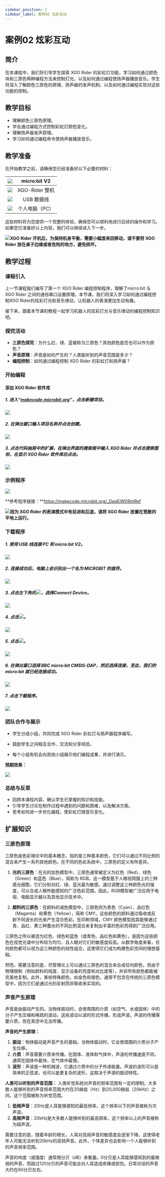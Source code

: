 ```yaml
---
sidebar_position: 2
sidebar_label: 案例02 炫彩互动
---
```


# 案例02 炫彩互动

## 简介

在本课程中，我们将引导学生探索 XGO Rider 的彩虹灯功能，学习如何通过颜色块和三原色两种编程方法来控制灯光，以及如何通过编程使扬声器播放音乐。学生将深入了解颜色三原色的原理、扬声器的发声机制，以及如何通过编程实现对这些功能的控制。



## 教学目标

- 理解颜色三原色原理。
- 学会通过编程方式控制彩虹灯颜色变化。
- 理解扬声器发声原理。
- 学习如何通过编程命令使扬声器播放音乐。



## 教学准备

在开始教学之前，请确保您已经准备好以下必要的材料：

| ![](https://wiki-media-ef.oss-cn-hongkong.aliyuncs.com/docs/microbit/robot/xgo-rider-kit/images/microbit-xgo-rider-kit-case-01.png) | micro:bit  V2  |
| :----------------------------------------------------------: | :------------: |
| ![](https://wiki-media-ef.oss-cn-hongkong.aliyuncs.com/docs/microbit/robot/xgo-rider-kit/images/microbit-xgo-rider-kit-case-19.png) | XGO-Rider 整机 |
| ![](https://wiki-media-ef.oss-cn-hongkong.aliyuncs.com/docs/microbit/robot/xgo-rider-kit/images/microbit-xgo-rider-kit-case-02.png) |   USB 数据线   |
| ![](https://wiki-media-ef.oss-cn-hongkong.aliyuncs.com/docs/microbit/robot/xgo-rider-kit/images/microbit-xgo-rider-kit-case-03.png) | 个人电脑（PC） |

这些材料将为您提供一个完整的体验，确保您可以顺利地进行后续的操作和学习。如果您已准备好以上内容，我们可以继续进入下一步。



![](https://wiki-media-ef.oss-cn-hongkong.aliyuncs.com/docs/microbit/robot/xgo-rider-kit/images/microbit-xgo-rider-kit-read-01.png)**XGO Rider 开机后，为保持机身平衡，需要小幅度来回移动，请不要将 XGO Rider 放在桌子边缘或者危险的地方，避免损坏。**



## 教学过程

### 课程引入

上一节课程我们编写了第一个 XGO Rider 编程控制程序，理解了micro:bit 与 XGO Rider 之间的通信串口设置原理。本节课，我们将深入学习如何通过编程控制XGO Rider的炫彩灯光和音乐律动，让机器人的表演更加生动有趣。

接下来，跟着本节课的教程一起学习机器人的炫彩灯光与音乐律动的编程控制知识吧。



### 探究活动

- **三原色探究**：为什么红、绿、蓝被称为三原色？其他颜色是否也可以作为原色？
- **声音原理**：声音是如何产生的？人类能听到的声音范围是多少？
- **编程控制**：如何通过编程控制 XGO Rider 的彩虹灯和扬声器？



### 开始编程

#### 添加 XGO Rider 软件库

##### 1. 进入“[makecode.microbit.org](https://makecode.microbit.org)”，点击**新建项目**。



![](https://wiki-media-ef.oss-cn-hongkong.aliyuncs.com/docs/microbit/robot/xgo-rider-kit/images/microbit-xgo-rider-kit-case-04.png)



##### 2. 在弹出窗口输入项目名称并点击**创建**。



![](https://wiki-media-ef.oss-cn-hongkong.aliyuncs.com/docs/microbit/robot/xgo-rider-kit/images/microbit-xgo-rider-kit-case-05.png)



##### 3. 点击代码抽屉中的**扩展**，在弹出界面的搜索框中输入 **XGO Rider** 并点击搜索图标，在显示 **XGO Rider** 软件库后点击。



![](https://wiki-media-ef.oss-cn-hongkong.aliyuncs.com/docs/microbit/robot/xgo-rider-kit/images/microbit-xgo-rider-kit-case-07.png)



### 示例程序



![](https://wiki-media-ef.oss-cn-hongkong.aliyuncs.com/docs/microbit/robot/xgo-rider-kit/images/microbit-xgo-rider-kit-case-101.png)



**参考程序链接：**https://makecode.microbit.org/_DaqEiW09mRef



![](https://wiki-media-ef.oss-cn-hongkong.aliyuncs.com/docs/microbit/building-blocks/microbit-space-science-kit/images/microbit-space-science-kit-read03.png)**因为 XGO Rider 的表演模式中有前进和后退，请将 XGO Rider 放置在宽敞的平地上运行。**



### 下载程序

##### 1. 使用 USB 线连接 PC 和 micro:bit V2。



![](https://wiki-media-ef.oss-cn-hongkong.aliyuncs.com/docs/microbit/robot/xgo-rider-kit/images/microbit-xgo-rider-kit-case-09.gif)



##### 2. 连接成功后，电脑上会识别出一个名为 MICROBIT 的盘符。



![](https://wiki-media-ef.oss-cn-hongkong.aliyuncs.com/docs/microbit/robot/xgo-rider-kit/images/microbit-xgo-rider-kit-case-10.png)



##### 3. 点击左下角的![](https://wiki-media-ef.oss-cn-hongkong.aliyuncs.com/docs/microbit/robot/xgo-rider-kit/images/microbit-xgo-rider-kit-case-11.png)，选择**Connect Device**。



![](https://wiki-media-ef.oss-cn-hongkong.aliyuncs.com/docs/microbit/robot/xgo-rider-kit/images/microbit-xgo-rider-kit-case-12.png)



##### 4. 点击![](https://wiki-media-ef.oss-cn-hongkong.aliyuncs.com/docs/microbit/robot/xgo-rider-kit/images/microbit-xgo-rider-kit-case-13.png)。



![](https://wiki-media-ef.oss-cn-hongkong.aliyuncs.com/docs/microbit/robot/xgo-rider-kit/images/microbit-xgo-rider-kit-case-14.png)



##### 5. 点击![](https://wiki-media-ef.oss-cn-hongkong.aliyuncs.com/docs/microbit/robot/xgo-rider-kit/images/microbit-xgo-rider-kit-case-15.png)。



![](https://wiki-media-ef.oss-cn-hongkong.aliyuncs.com/docs/microbit/robot/xgo-rider-kit/images/microbit-xgo-rider-kit-case-16.png)



##### 6. 在弹出窗口选择 **BBC micro:bit CMSIS-DAP**，然后选择**连接**，至此，我们的 micro:bit 就已经连接成功。



![](https://wiki-media-ef.oss-cn-hongkong.aliyuncs.com/docs/microbit/robot/xgo-rider-kit/images/microbit-xgo-rider-kit-case-17.png)



##### 7. 点击**下载程序**。



![](https://wiki-media-ef.oss-cn-hongkong.aliyuncs.com/docs/microbit/robot/xgo-rider-kit/images/microbit-xgo-rider-kit-case-18.png)



### 团队合作与展示

- 学生分成小组，共同完成 XGO Rider 彩虹灯与扬声器程序编写。


- 鼓励学生之间相互合作、交流和分享经验。


- 每个小组有机会向其他小组展示他们编程成果，并进行演示。

**预期效果：**

![](https://wiki-media-ef.oss-cn-hongkong.aliyuncs.com/docs/microbit/robot/xgo-rider-kit/images/microbit-xgo-rider-kit-case1002.gif)

### 总结与反思

- 回顾本课程内容，确认学生已掌握的知识和技能。
- 引导学生讨论在制作过程中遇到的问题和困难，以及解决方案。
- 思考如何进一步优化编程，使彩虹灯随音乐变化。



## 扩展知识

### 三原色原理

三原色是色彩理论中的基本概念，指的是三种基本颜色，它们可以通过不同比例的混合来产生一系列其他颜色。在不同的色彩系统中，三原色的定义有所差异。

1. **光的三原色**：在光的加色模型中，三原色通常被定义为红色（Red）、绿色（Green）和蓝色（Blue），简称为 RGB。这一模型基于人眼视网膜上的三种感光细胞，它们分别对红、绿、蓝光最为敏感。通过调整这三种颜色光的强度，可以合成人眼所能感知的广泛色彩范围。因此，RGB模型被广泛应用于电视、电脑显示器以及其他显示技术中。

2. **颜料的三原色**：在颜料的减色模型中，三原色则为青色（Cyan）、品红色（Magenta）和黄色（Yellow），简称 CMY。这些颜色的颜料通过吸收或反射不同波长的光来产生混合色彩。在印刷领域，CMY 颜色模型因其能够通过青、品红、黄三种墨水的不同比例混合来复制出丰富的色彩而得到广泛应用。

三原色之所以被选为红色、绿色和蓝色（或青色、品红色和黄色），是因为这些颜色在视觉光谱中分布较为均匀，且人眼对它们的敏感度较高。从数学角度来看，任何颜色都可以视为这三种颜色的线性组合，这使得它们成为构建色彩空间的理想基础。

然而，需要注意的是，尽管理论上可以通过三原色的混合来合成任何颜色，但由于物理限制（例如颜料的纯度、显示设备的亮度和对比度等），并非所有颜色都能被完美地复制。此外，某些特殊颜色，如金色和银色，通常不包含在传统的三原色模型中，因为它们是通过光的反射而非吸收来实现的。



### 声音产生原理

声音是由振动产生的。当物体振动时，会使周围的介质（如空气、水或固体）中的分子产生压缩和稀疏的波动，这些波动以波的形式传播，形成声波。声波的传播需要介质，但在真空中无法传播。

**声音的产生原理：**

1. **振动**：物体振动是声音产生的基础。当物体振动时，它会使周围的介质分子产生位移。
2. **介质**：声音需要介质来传播。在固体、液体和气体中，声波的传播速度不同，通常在固体中最快，在气体中最慢。
3. **波形**：声波是一种机械波，它通过介质中的分子传递能量。声波的波形可以是简单的正弦波，也可以是更复杂的波形，这取决于声源的振动特性。

**人类可以听到的声音范围：** 人类听觉系统对声音的频率范围有一定的限制。大多数人能够听到的声音频率范围大约在20赫兹（Hz）到20,000赫兹（20kHz）之间。这个范围被称为听觉范围。

1. **低频声音**：20Hz是人耳能够感知的最低频率，这个频率以下的声音被称为次声波。
2. **高频声音**：20kHz是大多数人能够听到的最高频率，这个频率以上的声音被称为超声波。

需要注意的是，随着年龄的增长，人耳对高频声音的敏感度会逐渐下降，这使得老年人可能无法听到20kHz的高频声音。此外，个体差异也会影响一个人能够听到的声音频率范围。

声音的响度（或强度）通常用分贝（dB）来衡量。0分贝是人耳能够感知到的最微弱的声音，而超过120分贝的声音可能会对人耳造成疼痛或损伤。日常对话的声音大约在60分贝左右。
